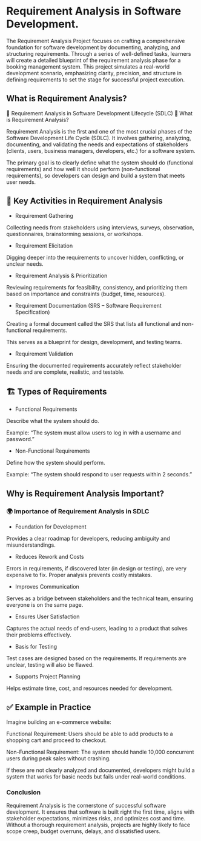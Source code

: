 # Requirement Analysis in Software Development.
The Requirement Analysis Project focuses on crafting a comprehensive foundation for software development by documenting, analyzing, and structuring requirements. Through a series of well-defined tasks, learners will create a detailed blueprint of the requirement analysis phase for a booking management system. This project simulates a real-world development scenario, emphasizing clarity, precision, and structure in defining requirements to set the stage for successful project execution.


## What is Requirement Analysis?
📌 Requirement Analysis in Software Development Lifecycle (SDLC)
🔎 What is Requirement Analysis?

Requirement Analysis is the first and one of the most crucial phases of the Software Development Life Cycle (SDLC).
It involves gathering, analyzing, documenting, and validating the needs and expectations of stakeholders (clients, users, business managers, developers, etc.) for a software system.

The primary goal is to clearly define what the system should do (functional requirements) and how well it should perform (non-functional requirements), so developers can design and build a system that meets user needs.

## 📌 Key Activities in Requirement Analysis

* Requirement Gathering

Collecting needs from stakeholders using interviews, surveys, observation, questionnaires, brainstorming sessions, or workshops.

* Requirement Elicitation

Digging deeper into the requirements to uncover hidden, conflicting, or unclear needs.

* Requirement Analysis & Prioritization

Reviewing requirements for feasibility, consistency, and prioritizing them based on importance and constraints (budget, time, resources).

* Requirement Documentation (SRS – Software Requirement Specification)

Creating a formal document called the SRS that lists all functional and non-functional requirements.

This serves as a blueprint for design, development, and testing teams.

* Requirement Validation

Ensuring the documented requirements accurately reflect stakeholder needs and are complete, realistic, and testable.

## 🏗️ Types of Requirements

* Functional Requirements

Describe what the system should do.

Example: “The system must allow users to log in with a username and password.”

* Non-Functional Requirements

Define how the system should perform.

Example: “The system should respond to user requests within 2 seconds.”

## Why is Requirement Analysis Important?
### 🌍 Importance of Requirement Analysis in SDLC

* Foundation for Development

Provides a clear roadmap for developers, reducing ambiguity and misunderstandings.

* Reduces Rework and Costs

Errors in requirements, if discovered later (in design or testing), are very expensive to fix. Proper analysis prevents costly mistakes.

* Improves Communication

Serves as a bridge between stakeholders and the technical team, ensuring everyone is on the same page.

* Ensures User Satisfaction

Captures the actual needs of end-users, leading to a product that solves their problems effectively.

* Basis for Testing

Test cases are designed based on the requirements. If requirements are unclear, testing will also be flawed.

* Supports Project Planning

Helps estimate time, cost, and resources needed for development.

## ✅ Example in Practice

Imagine building an e-commerce website:

Functional Requirement: Users should be able to add products to a shopping cart and proceed to checkout.

Non-Functional Requirement: The system should handle 10,000 concurrent users during peak sales without crashing.

If these are not clearly analyzed and documented, developers might build a system that works for basic needs but fails under real-world conditions.

### Conclusion

Requirement Analysis is the cornerstone of successful software development. It ensures that software is built right the first time, aligns with stakeholder expectations, minimizes risks, and optimizes cost and time.
Without a thorough requirement analysis, projects are highly likely to face scope creep, budget overruns, delays, and dissatisfied users.
